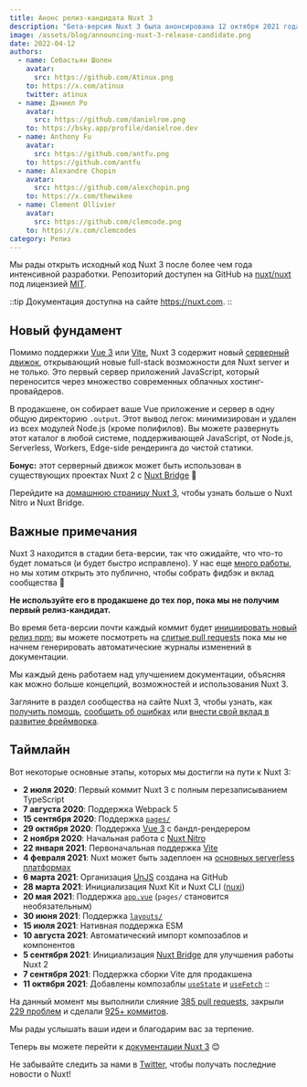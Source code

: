 ```yaml
---
title: Анонс релиз-кандидата Nuxt 3
description: "Бета-версия Nuxt 3 была анонсирована 12 октября 2021 года после 16 месяцев работы, представляя новый 'фундамент', основанный на Vue 3, Vite и Nitro. Шесть месяцев спустя мы рады представить первый релиз-кандидат Nuxt 3, получивший кодовое название “Mount Hope“ 🚀"
image: /assets/blog/announcing-nuxt-3-release-candidate.png
date: 2022-04-12
authors:
  - name: Себастьян Шопен
    avatar:
      src: https://github.com/Atinux.png
    to: https://x.com/atinux
    twitter: atinux
  - name: Дэниел Ро
    avatar:
      src: https://github.com/danielroe.png
    to: https://bsky.app/profile/danielroe.dev
  - name: Anthony Fu
    avatar:
      src: https://github.com/antfu.png
    to: https://github.com/antfu
  - name: Alexandre Chopin
    avatar:
      src: https://github.com/alexchopin.png
    to: https://x.com/thewikeo
  - name: Clement Ollivier
    avatar:
      src: https://github.com/clemcode.png
    to: https://x.com/clemcodes
category: Релиз
---
```


Мы рады открыть исходный код Nuxt 3 после более чем года интенсивной разработки. Репозиторий доступен на GitHub на [nuxt/nuxt](https://go.nuxt.com/github) под лицензией [MIT](https://go.nuxt.com/license).

::tip
Документация доступна на сайте https://nuxt.com.
::

## Новый фундамент

Помимо поддержки [Vue 3](https://vuejs.org) или [Vite](https://vitejs.dev), Nuxt 3 содержит новый [серверный движок](https://nuxt.com/docs/guide/concepts/server-engine), открывающий новые full-stack возможности для Nuxt server и не только. Это первый сервер приложений JavaScript, который переносится через множество современных облачных хостинг-провайдеров.

В продакшене, он собирает ваше Vue приложение и сервер в одну общую директорию `.output`. Этот вывод легок: минимизирован и удален из всех модулей Node.js (кроме полифилов). Вы можете развернуть этот каталог в любой системе, поддерживающей JavaScript, от Node.js, Serverless, Workers, Edge-side рендеринга до чистой статики.

**Бонус:** этот серверный движок может быть использован в существующих проектах Nuxt 2 с [Nuxt Bridge](https://nuxt.com/docs/getting-started/bridge) 🚀

Перейдите на [домашнюю страницу Nuxt 3](https://nuxt.com), чтобы узнать больше о Nuxt Nitro и Nuxt Bridge.

## Важные примечания

Nuxt 3 находится в стадии бета-версии, так что ожидайте, что что-то будет ломаться (и будет быстро исправлено). У нас еще [много работы](https://github.com/nuxt/nuxt/issues), но мы хотим открыть это публично, чтобы собрать фидбэк и вклад сообщества 💚

**Не используйте его в продакшене до тех пор, пока мы не получим первый релиз-кандидат.**

Во время бета-версии почти каждый коммит будет [инициировать новый релиз npm](https://github.com/nuxt/nuxt/blob/main/.github/workflows/ci.yml#L111-L119); вы можете посмотреть на [слитые pull requests](https://github.com/nuxt/nuxt/pulls?q=is%3Apr+is%3Amerged) пока мы не начнем генерировать автоматические журналы изменений в документации.

Мы каждый день работаем над улучшением документации, объясняя как можно больше концепций, возможностей и использования Nuxt 3.

Загляните в раздел сообщества на сайте Nuxt 3, чтобы узнать, как [получить помощь](https://nuxt.com/docs/community/getting-help), [сообщить об ошибках](https://nuxt.com/docs/community/reporting-bugs) или [внести свой вклад в развитие фреймворка](https://nuxt.com/docs/community/contribution).

## Таймлайн

Вот некоторые основные этапы, которых мы достигли на пути к Nuxt 3:

- **2 июля 2020**: Первый коммит Nuxt 3 с полным перезаписыванием TypeScript
- **7 августа 2020**: Поддержка Webpack 5
- **15 сентября 2020**: Поддержка [`pages/`](https://nuxt.com/docs/guide/directory-structure/pages)
- **29 октября 2020**: Поддержка [Vue 3](https://vuejs.org) с бандл-рендерером
- **2 ноября 2020**: Начальная работа с [Nuxt Nitro](https://nuxt.com/guide/concepts/server-engine)
- **22 января 2021**: Первоначальная поддержка [Vite](https://vitejs.dev)
- **4 февраля 2021**: Nuxt может быть задеплоен на [основных serverless платформах](https://nuxt.com/docs/getting-started/deployment)
- **6 марта 2021**: Организация [UnJS](https://github.com/unjs) создана на GitHub
- **28 марта 2021**: Инициализация Nuxt Kit и Nuxt CLI ([nuxi](https://nuxt.com/docs/api/commands/add))
- **20 мая 2021**: Поддержка [`app.vue`](https://nuxt.com/docs/guide/directory-structure/app) (`pages/` становится необязательным)
- **30 июня 2021**: Поддержка [`layouts/`](https://nuxt.com/docs/guide/directory-structure/layouts)
- **15 июля 2021**: Нативная поддержка ESM
- **10 августа 2021**: Автоматический импорт композаблов и компонентов
- **5 сентября 2021**: Инициализация [Nuxt Bridge](https://nuxt.com/docs/bridge/overview) для улучшения работы Nuxt 2
- **7 сентября 2021**: Поддержка сборки Vite для продакшена
- **11 октября 2021**: Добавлены композаблы [`useState`](https://nuxt.com/docs/getting-started/state-management) и [`useFetch`](https://nuxt.com/docs/api/composables/use-fetch)
::

На данный момент мы выполнили слияние [385 pull requests](https://github.com/nuxt/nuxt/pulls?q=is%3Apr+is%3Amerged), закрыли [229 проблем](https://github.com/nuxt/nuxt/issues?q=is%3Aissue+is%3Aclosed) и сделали [925+ коммитов](https://github.com/nuxt/nuxt/commits/main).

Мы рады услышать ваши идеи и благодарим вас за терпение.

Теперь вы можете перейти к [документации Nuxt 3](https://nuxt.com) 😊

Не забывайте следить за нами в [Twitter](https://x.com/nuxt_js), чтобы получать последние новости о Nuxt!
